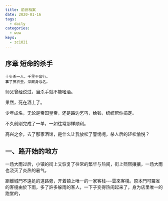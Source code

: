 ```yaml
---
title: 前世档案
date: 2020-01-16
tags:
  - daily
categories:
  - wuw
keys:
  - zc1021
---
```


## 序章 短命的杀手

```plaintext
十步杀一人，千里不留行。
事了拂衣去，深藏身与名。
```

师父曾经说过，当杀手就不能嗜酒。

果然，死在酒上了。

少年成名，无论是帝国皇帝，还是路边乞丐，给钱，统统帮你搞定。

不久前刚完成了一单，一如往常那样顺利。

高兴之余，去了那家酒馆，是什么让我放松了警惕呢，杀人后的轻松愉悦？

<!-- more -->

## 一、路开始的地方

一场大雨过后，小镇的街上又恢复了往常的繁华与热闹，街上熙熙攘攘，一场大雨也浇灭了炎热的暑气。

距離城門不遠処的道路旁，开着镇上唯一的一家客栈---雲來客棧。原本門可羅雀的客棧由於下雨，多了許多躲雨的客人，一下子变得热闹起来了，身为店里唯一的跑堂的，
